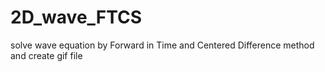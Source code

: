 # 2D_wave_FTCS
solve wave equation by Forward in Time and Centered Difference method and create gif file
